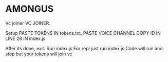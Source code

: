 # AMONGUS
Vc joiner
VC JOINER.

Setup
PASTE TOKENS IN tokens.txt, PASTE VOICE CHANNEL COPY ID IN LINE 28 IN index.js

After its done, exit. Run index.js For repl just run index.js Code will run and stop but your tokens will join vc
